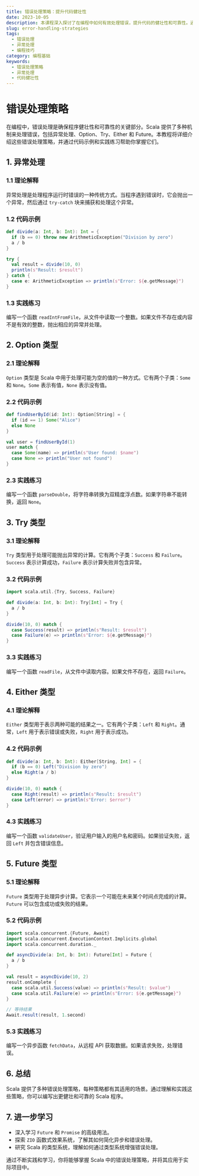 ```yaml
---
title: 错误处理策略：提升代码健壮性
date: 2023-10-05
description: 本课程深入探讨了在编程中如何有效处理错误，提升代码的健壮性和可靠性。通过实际案例和最佳实践，学习如何设计错误处理策略，确保程序在面对异常情况时仍能稳定运行。
slug: error-handling-strategies
tags:
  - 错误处理
  - 异常处理
  - 编程技巧
category: 编程基础
keywords:
  - 错误处理策略
  - 异常处理
  - 代码健壮性
---
```


# 错误处理策略

在编程中，错误处理是确保程序健壮性和可靠性的关键部分。Scala 提供了多种机制来处理错误，包括异常处理、Option、Try、Either 和 Future。本教程将详细介绍这些错误处理策略，并通过代码示例和实践练习帮助你掌握它们。

## 1. 异常处理

### 1.1 理论解释

异常处理是处理程序运行时错误的一种传统方式。当程序遇到错误时，它会抛出一个异常，然后通过 `try-catch` 块来捕获和处理这个异常。

### 1.2 代码示例

```scala
def divide(a: Int, b: Int): Int = {
  if (b == 0) throw new ArithmeticException("Division by zero")
  a / b
}

try {
  val result = divide(10, 0)
  println(s"Result: $result")
} catch {
  case e: ArithmeticException => println(s"Error: ${e.getMessage}")
}
```

### 1.3 实践练习

编写一个函数 `readIntFromFile`，从文件中读取一个整数。如果文件不存在或内容不是有效的整数，抛出相应的异常并处理。

## 2. Option 类型

### 2.1 理论解释

`Option` 类型是 Scala 中用于处理可能为空的值的一种方式。它有两个子类：`Some` 和 `None`。`Some` 表示有值，`None` 表示没有值。

### 2.2 代码示例

```scala
def findUserById(id: Int): Option[String] = {
  if (id == 1) Some("Alice")
  else None
}

val user = findUserById(1)
user match {
  case Some(name) => println(s"User found: $name")
  case None => println("User not found")
}
```

### 2.3 实践练习

编写一个函数 `parseDouble`，将字符串转换为双精度浮点数。如果字符串不能转换，返回 `None`。

## 3. Try 类型

### 3.1 理论解释

`Try` 类型用于处理可能抛出异常的计算。它有两个子类：`Success` 和 `Failure`。`Success` 表示计算成功，`Failure` 表示计算失败并包含异常。

### 3.2 代码示例

```scala
import scala.util.{Try, Success, Failure}

def divide(a: Int, b: Int): Try[Int] = Try {
  a / b
}

divide(10, 0) match {
  case Success(result) => println(s"Result: $result")
  case Failure(e) => println(s"Error: ${e.getMessage}")
}
```

### 3.3 实践练习

编写一个函数 `readFile`，从文件中读取内容。如果文件不存在，返回 `Failure`。

## 4. Either 类型

### 4.1 理论解释

`Either` 类型用于表示两种可能的结果之一。它有两个子类：`Left` 和 `Right`。通常，`Left` 用于表示错误或失败，`Right` 用于表示成功。

### 4.2 代码示例

```scala
def divide(a: Int, b: Int): Either[String, Int] = {
  if (b == 0) Left("Division by zero")
  else Right(a / b)
}

divide(10, 0) match {
  case Right(result) => println(s"Result: $result")
  case Left(error) => println(s"Error: $error")
}
```

### 4.3 实践练习

编写一个函数 `validateUser`，验证用户输入的用户名和密码。如果验证失败，返回 `Left` 并包含错误信息。

## 5. Future 类型

### 5.1 理论解释

`Future` 类型用于处理异步计算。它表示一个可能在未来某个时间点完成的计算。`Future` 可以包含成功或失败的结果。

### 5.2 代码示例

```scala
import scala.concurrent.{Future, Await}
import scala.concurrent.ExecutionContext.Implicits.global
import scala.concurrent.duration._

def asyncDivide(a: Int, b: Int): Future[Int] = Future {
  a / b
}

val result = asyncDivide(10, 2)
result.onComplete {
  case scala.util.Success(value) => println(s"Result: $value")
  case scala.util.Failure(e) => println(s"Error: ${e.getMessage}")
}

// 等待结果
Await.result(result, 1.second)
```

### 5.3 实践练习

编写一个异步函数 `fetchData`，从远程 API 获取数据。如果请求失败，处理错误。

## 6. 总结

Scala 提供了多种错误处理策略，每种策略都有其适用的场景。通过理解和实践这些策略，你可以编写出更健壮和可靠的 Scala 程序。

## 7. 进一步学习

- 深入学习 `Future` 和 `Promise` 的高级用法。
- 探索 `ZIO` 函数式效果系统，了解其如何简化异步和错误处理。
- 研究 Scala 的类型系统，理解如何通过类型系统增强错误处理。

通过不断实践和学习，你将能够掌握 Scala 中的错误处理策略，并将其应用于实际项目中。